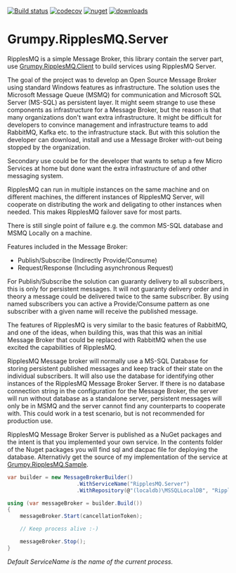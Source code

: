 [![Build status](https://ci.appveyor.com/api/projects/status/j8m99qqh103uqfr9?svg=true)](https://ci.appveyor.com/project/GrumpyBusted/grumpy-ripplesmq-server)
[![codecov](https://codecov.io/gh/GrumpyBusted/Grumpy.RipplesMQ.Server/branch/master/graph/badge.svg)](https://codecov.io/gh/GrumpyBusted/Grumpy.RipplesMQ.Server)
[![nuget](https://img.shields.io/nuget/v/Grumpy.RipplesMQ.Server.svg)](https://www.nuget.org/packages/Grumpy.RipplesMQ.Server/)
[![downloads](https://img.shields.io/nuget/dt/Grumpy.RipplesMQ.Server.svg)](https://www.nuget.org/packages/Grumpy.RipplesMQ.Server/)

# Grumpy.RipplesMQ.Server
RipplesMQ is a simple Message Broker, this library contain the server part, use
[Grumpy.RipplesMQ.Client](https://github.com/GrumpyBusted/Grumpy.RipplesMQ.Client) to build services 
using RipplesMQ Server.

The goal of the project was to develop an Open Source Message Broker using standard Windows features 
as infrastructure. The solution uses the Microsoft Message Queue (MSMQ) for communication and Microsoft 
SQL Server (MS-SQL) as persistent layer. It might seem strange to use these components as infrastructure 
for a Message Broker, but the reason is that many organizations don't want extra infrastructure. It might 
be difficult for developers to convince management and infrastructure teams to add RabbitMQ, Kafka etc. 
to the infrastructure stack. But with this solution the developer can download, install and use a Message 
Broker with-out being stopped by the organization.

Secondary use could be for the developer that wants to setup a few Micro Services at home but done want 
the extra infrastructure of and other messaging system.

RipplesMQ can run in multiple instances on the same machine and on different machines, the different 
instances of RipplesMQ Server, will cooperate on distributing the work and deligating to other instances 
when needed. This makes RipplesMQ failover save for most parts. 

There is still single point of failure e.g. the common MS-SQL database and MSMQ Locally on a machine.

Features included in the Message Broker:
- Publish/Subscribe (Indirectly Provide/Consume)
- Request/Response (Including asynchronous Request)

For Publish/Subscribe the solution can guaranty delivery to all subscribers, this is only for persistent 
messages. It will not guaranty delivery order and in theory a message could be delivered twice to the 
same subscriber. By using named subscribers you can active a Provide/Consume pattern as one subscriber 
with a given name will receive the published message.

The features of RipplesMQ is very similar to the basic features of RabbitMQ, and one of the ideas, when 
building this, was that this was an initial Message Broker that could be replaced with RabbitMQ when the 
use excited the capabilities of RipplesMQ.

RipplesMQ Message broker will normally use a MS-SQL Database for storing persistent published messages
and keep track of their state on the individual subscribers. It will also use the database for identifying
other instances of the RipplesMQ Message Broker Server. If there is no database connection string in the 
configuration for the Message Broker, the server will run without database as a standalone server,
persistent messages will only be in MSMQ and the server cannot find any counterparts to cooperate with.
This could work in a test scenario, but is not recommended for production use.

RipplesMQ Message Broker Server is published as a NuGet packages and the intent is that you implemented
your own service. In the contents folder of the Nuget packages you will find sql and dacpac file for
deploying the database. Alternativly get the source of my implementation of the service at 
[Grumpy.RipplesMQ.Sample](https://github.com/GrumpyBusted/Grumpy.RipplesMQ.Sample).

```csharp
var builder = new MessageBrokerBuilder()
                      .WithServiceName("RipplesMQ.Server")
                      .WithRepository(@"(localdb)\MSSQLLocalDB", "RipplesMQ");

using (var messageBroker = builder.Build())
{
    messageBroker.Start(cancellationToken);

    // Keep process alive :-)

    messageBroker.Stop();
}
```
_Default ServiceName is the name of the current process._